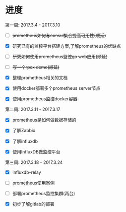 # 进度

第一周: 2017.3.4 - 2017.3.10

- [ ] ~~prometheus如何与consul集合提高可用性(顺延)~~

- [x] 研究已有的监控平台搭建方案,了解prometheus的优缺点

- [ ] ~~研究如何使用prometheus监控go web应用(顺延)~~

- [ ] ~~写一个rpcx demo(顺延)~~

- [x] 整理prometheus相关的文档

- [x] 使用docker部署多个prometheus server节点

- [x] 使用prometheus监控docker容器


第二周: 2017.3.11 - 2017.3.17

- [x] prometheus是如何做数据存储的

- [x] 了解Zabbix

- [x] 了解influxdb

- [x] 使用InfluxDB做监控平台

第三周: 2017.3.18 - 2017.3.24

- [x] influxdb-relay

- [ ] prometheus使用案例

- [ ] 部署prometheus监控集群(两台)

- [x] 初步了解gitlab的部署

